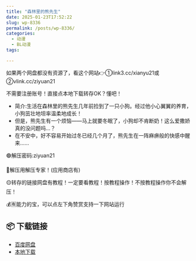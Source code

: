 ```yaml
---
title: "森林里的熊先生"
date: 2025-01-23T17:52:22
slug: wp-8336
permalink: /posts/wp-8336/
categories:
  - 动漫
  - BL动漫
tags:

---
```


如果两个网盘都没有资源了，看这个网站👉①link3.cc/xianyu21或②vlink.cc/ziyuan21

不需要注册账号！直接点本地下载转存OK？懂吧！

*   简介:生活在森林里的熊先生几年前捡到了一只小狗。经过他小心翼翼的养育，小狗茁壮地坦率温柔地成长！
*   但是，熊先生有一个烦恼——马上就要冬眠了，小狗却不肯断奶！这么爱撒娇真的没问题吗…？
*   在不安中，好不容易开始过冬已经几个月了，熊先生在一阵麻痹般的快感中醒来……

🟢解压密码:ziyuan21

🔵解压用解压专家！(应用商店有)

🟡转存的链接网盘有教程！一定要看教程！按教程操作！不按教程操作你不会解压！

💰🈶能力的宝，可以点左下角赞赏支持一下网站运行

## 📦 下载链接
- [百度网盘](https://blziyuan21.com/pay-download/8336?key=1a2092319c&down_id=0)
- [本地下载](https://blziyuan21.com/pay-download/8336?key=1a2092319c&down_id=1)

